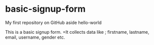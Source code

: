 # basic-signup-form
My first repository on GitHub aside hello-world

This is a basic signup form. =It collects data like ; firstname, lastname, email, username, gender etc.
